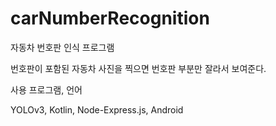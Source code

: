 # carNumberRecognition
자동차 번호판 인식 프로그램

번호판이 포함된 자동차 사진을 찍으면 번호판 부분만 잘라서 보여준다.


사용 프로그램, 언어

YOLOv3, Kotlin, Node-Express.js, Android
